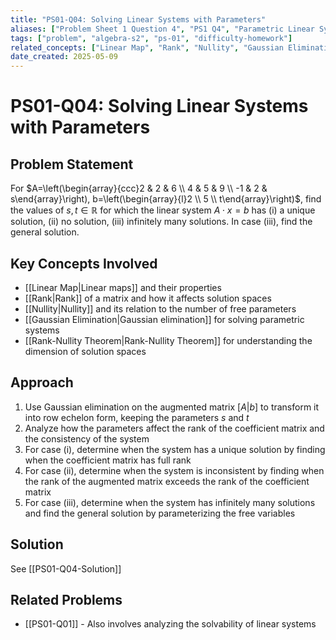 ```yaml
---
title: "PS01-Q04: Solving Linear Systems with Parameters"
aliases: ["Problem Sheet 1 Question 4", "PS1 Q4", "Parametric Linear Systems"]
tags: ["problem", "algebra-s2", "ps-01", "difficulty-homework"]
related_concepts: ["Linear Map", "Rank", "Nullity", "Gaussian Elimination"]
date_created: 2025-05-09
---
```


# PS01-Q04: Solving Linear Systems with Parameters

## Problem Statement
For $A=\left(\begin{array}{ccc}2 & 2 & 6 \\ 4 & 5 & 9 \\ -1 & 2 & s\end{array}\right), b=\left(\begin{array}{l}2 \\ 5 \\ t\end{array}\right)$, find the values of $s, t \in \mathbb{R}$ for which the linear system $A \cdot x = b$ has (i) a unique solution, (ii) no solution, (iii) infinitely many solutions. In case (iii), find the general solution.

## Key Concepts Involved
- [[Linear Map|Linear maps]] and their properties
- [[Rank|Rank]] of a matrix and how it affects solution spaces
- [[Nullity|Nullity]] and its relation to the number of free parameters
- [[Gaussian Elimination|Gaussian elimination]] for solving parametric systems
- [[Rank-Nullity Theorem|Rank-Nullity Theorem]] for understanding the dimension of solution spaces

## Approach
1. Use Gaussian elimination on the augmented matrix $[A|b]$ to transform it into row echelon form, keeping the parameters $s$ and $t$
2. Analyze how the parameters affect the rank of the coefficient matrix and the consistency of the system
3. For case (i), determine when the system has a unique solution by finding when the coefficient matrix has full rank
4. For case (ii), determine when the system is inconsistent by finding when the rank of the augmented matrix exceeds the rank of the coefficient matrix
5. For case (iii), determine when the system has infinitely many solutions and find the general solution by parameterizing the free variables

## Solution
See [[PS01-Q04-Solution]]

## Related Problems
- [[PS01-Q01]] - Also involves analyzing the solvability of linear systems

